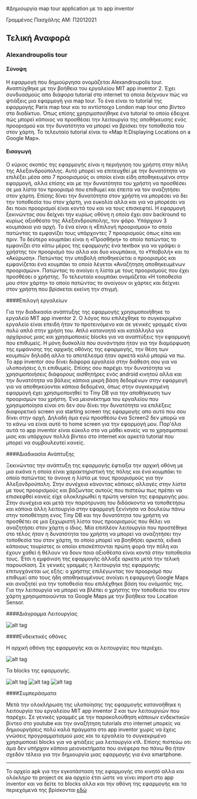 #Δημιουργία map tour application με το app inventor

Γραμμένος Πασχάλης
AM: Π2012021

## Τελική Αναφορά


### Alexandroupolis tour

#### Σύνοψη

Η εφαρμογή που δημιούργησα ονομάζεται Alexandroupolis tour. Αναπτύχθηκε με την βοήθεια του εργαλείου MIT app inventor 2. Έχει συνδυασμούς απο διάφορα tutorial στο internet τα οποία δείχνουν πώς να φτιάξεις μια εφαρμογή για map tour. Το ένα είναι το tutorial της εφαρμογής Paris map tour και το αντίστοιχο London map tour απο βίντεο στο διαδίκτυο. Όπως επίσης χρησιμοποιήθηκε ένα tutorial το οποίο έδειχνε πώς μπορεί κάποιος να προσθέσει την λειτουργία της αποθήκευσης ενός προορισμού και την δυνατότητα να μπορεί να βρίσκει την τοποθεσία του στον χάρτη. Το τελευταίο tutorial είναι το «Map It:Displaying Locations on a Google Map».


#### Εισαγωγή

Ο κύριος σκοπός της εφαρμογής είναι η περιήγηση του χρήστη στην πόλη της Αλεξανδρούπολης. Αυτό μπορεί να επιτευχθεί με την δυνατότητα να επιλέξει μέσα απο 7 προορισμούς οι οποίοι είναι είδη αποθηκευμένοι στην εφαρμογή, αλλα επίσης και με την δυνατότητα του χρήστη να προσθέσει σε μια λίστα τον προορισμό που επιθυμεί και έπειτα να τον αναζητήσει στον χάρτη. Επίσης δίνει την δυνατότητα στον χρήστη να μπορέσει να δει την τοποθεσία του στον χάρτη, για ευκολία αλλα και για να μπορέσει να δει ποιοι προορισμοί είναι κοντά του και να τους επισκεφτεί. Η εφαρμογή ξεκινώντας σου δείχνει την κυρίως οθόνη η οποία έχει σαν backround το κυρίως αξιοθέατο της Αλεξανδρούπολης, τον φάρο. Υπάρχουν 3 κουμπάκια για αρχή. Το ένα είναι η «Επιλογή προορισμού» το οποίο πατώντας το εμφανίζει τους υπάρχοντες 7 προορισμούς όπως είπα και πριν. Το δεύτερο κουμπάκι είναι η «Προσθήκη» το οποίο πατώντας το εμφανίζει στο κάτω μέρος της εφαρμογής ένα textbox για να γράψει ο χρήστης τον προορισμό του αλλα και δυο κουμπάκια, το «Υποβολή» και το «Ακύρωση». Πατώντας την υποβολή αποθηκεύεται ο προορισμός και εμφανίζεται ένα κουμπάκι το οποίο λέγεται «Αναζήτηση αποθηκευμένων προορισμών». Πατώντας το ανοίγει η λίστα με τους προορισμούς που έχει προσθέσει ο χρήστης. Το τελευταίο κουμπάκι ονομάζεται «Η τοποθεσία μου στον χάρτη» το οποίο πατώντας το ανοίγουν οι χάρτες και δείχνει στον χρήστη που βρίσκεται εκείνη την στιγμή.


####Επιλογή εργαλείων

Για την διαδικασία ανάπτυξης της εφαρμογής χρησιμοποιήθηκε το εργαλείο MIT app inventor 2. Ο λόγος που επιλέχθηκε το συγκεκριμένο εργαλείο είναι επειδή ήταν το προτεινόμενο και σε γενικές γραμμές είναι πολύ απλό στην χρήση του. Απλό κατανοητό και κατάλληλο για αρχάριους μιας και χρησιμοποιείς blocks για να αναπτύξεις την εφαρμογή που επιθυμείς. Η μόνη δυσκολία που συνάντησα ήταν για την διαμόρφωση της εμφάνισης της αρχικής οθόνης της εφαρμογής, την θέση των κουμπιών δηλαδή αλλα το αποτέλεσμα ήταν αρκετά καλό μπορώ να πω. Το app inventor σου δίνει διάφορα εργαλεία στην διάθεση σου για να υλοποιήσεις ό,τι επιθυμείς. Επίσης σου παρέχει την δυνατότητα να χρησιμοποιήσεις διάφορους αισθητήρες ενός android κινητού αλλα και την δυνατότητα να βάλεις κάποια μικρή βάση δεδομένων στην εφαρμογή για να αποθηκεύονται κάποια δεδομένα, όπως στην συγκεκριμένη εφαρμογή έχει χρησιμοποιηθεί το Tiny DB για την αποθήκευση των προορισμών του χρήστη. Ένα μειονέκτημα του εργαλείου που χρησιμοποίησα είναι οτι δεν σου δίνει την δυνατότητα να επιλέξεις διαφορετικό screen για starting screen της εφαρμογής απο αυτό που σου δίνει στην αρχή. Δηλαδή άμα εγώ προσθέσω ένα Screen2 δεν μπορώ να το κάνω να είναι αυτό το home screen για την εφαρμογή μου. Παρ'όλα αυτά το app inventor είναι εύκολο στο να μάθει κανείς να το χρησιμοποιεί μιας και υπάρχουν πολλά βίντεο στο internet και αρκετά tutorial που μπορεί να συμβουλευτεί κανείς.


####Διαδικασία Ανάπτυξης

Ξεκινώντας την ανάπτυξη της εφαρμογής έφτιαξα την αρχική οθόνη με μια εικόνα η οποία είναι χαρακτηριστική της πόλης και ένα κουμπάκι το οποίο πατώντας το άνοιγε η λίστα με τους προορισμούς για την Αλεξανδρούπολη. Στην συνέχεια κάνοντας κάποιες αλλαγές στην λίστα με τους προορισμούς και βάζωντας αυτούς που πιστεύω πως πρέπει να επισκεφθεί κανείς είχε ολοκληρωθεί η πρώτη version της εφαρμογής μου. Στην συνέχεια και μετά την παρότρυνση του διδάσκοντα να τοποθετήσω και κάποια άλλη λειτουργία στην εφαρμογή ξενίνησα να δουλεύω πάνω στην τοποθέτηση ενος Tiny DB και την δυνατότητα του χρήστη να προσθέτει σε μια ξεχωριστή λίστα τους προορισμούς που θέλει να αναζητήσει στον χάρτη ο ίδιος. Μία επιπλέον λειτουργία που προστέθηκε στο τέλος ήταν η δυνατότητα του χρήστη να μπορεί να αναζητήσει την τοποθεσία του στον χάρτη, το οποίο μπορεί να βοηθήσει αρκετά, ειδικά κάποιους τουρίστες οι οποίοι επισκέπτονται πρώτη φορά την πόλη και έχουν χαθεί ή θέλουν να δουν ποια αξιοθέατα είναι κοντά στην τοποθεσία τους. Έτσι η εμφάνιση της εφαρμογής άλλαξε αρκετα μετά την τελική παρουσίαση. Σε γενικές γραμμές η λειτουργία της εφαρμογής επιτυγχάνεται ως εξής: ο χρήστης επιλέγωντας τον προορισμό που επιθυμεί απο τους ήδη αποθηκευμένους ανοίγει η εφαρμογή Google Maps και αναζητεί για την τοποθεσία που επιλέχθηκε βάση του ονόματός της. Για την λειτουργία να μπορεί να βλέπει ο χρήστης την τοποθεσία του στον χάρτη χρησιμοποιούνται τα Google Maps με την βοήθεια του Location Sensor. 


####Διάγραμμα Λειτουργίας

![alt tag](https://github.com/gpasxalis/gpasxalisRepository/blob/master/%CE%94%CE%B9%CE%AC%CE%B3%CF%81%CE%B1%CE%BC%CE%BC%CE%B1%20%CE%BB%CE%B5%CE%B9%CF%84%CE%BF%CF%85%CF%81%CE%B3%CE%AF%CE%B1%CF%82/%CE%94%CE%B9%CE%AC%CE%B3%CF%81%CE%B1%CE%BC%CE%BC%CE%B1%20%CE%BB%CE%B5%CE%B9%CF%84%CE%BF%CF%85%CF%81%CE%B3%CE%AF%CE%B1%CF%82.jpg)


####Ενδεικτικές οθόνες

Η αρχική οθόνη της εφαρμογής και οι λειτουργίες που περιέχει.

![alt tag](https://github.com/gpasxalis/gpasxalisRepository/blob/master/screenshot/%CE%BF%CE%B8%CF%8C%CE%BD%CE%B7%20%CE%B5%CF%86%CE%B1%CF%81%CE%BC%CE%BF%CE%B3%CE%AE%CF%82.jpg)

Τα blocks της εφαρμογής.

![alt tag](https://github.com/gpasxalis/gpasxalisRepository/blob/master/screenshot/appblocks1.jpg)
![alt tag](https://github.com/gpasxalis/gpasxalisRepository/blob/master/screenshot/appblocks2.jpg)
![alt tag](https://github.com/gpasxalis/gpasxalisRepository/blob/master/screenshot/appblocks3.jpg)



####Συμπεράσματα

Μετά την ολοκλήρωση της υλοποίησης της εφαρμογής κατανοήθηκε η λειτουργία του εργαλείου MIT app inventor 2 και των λειτουργιών που παρέχει. Σε γενικές γραμμές με την παρακολούθηση κάποιων ενδεικτικών βίντεο στο youtube και την αναζήτηση tutorials στο internet μπορείς να δημιουργήσεις πολύ καλά πράγματα στο app inventor χωρίς να έχεις γνώσεις προγραμματισμού μιας και το εργαλείο το συγκεκριμένο χρησιμοποιεί blocks για να φτιάξεις μια λειτουργία κτλ. Επίσης πιστεύω οτι άμα δεν υπήρχαν κάποια μειονεκτήματα που ανέφερα πιο πάνω θα ήταν σχεδόν τέλειο για την δημιουργία μιας εφαρμογής για ένα smartphone.



--------------------

Το αρχείο apk για την εγκατάσταση της εφαρμογής στο κινητό αλλα και ολόκληρο το project σε aia αρχείο έτσι ώστε να γίνει import στο app inventor και να δείτε τα blocks αλλα και την οθόνη της εφαρμογής και τα περιεχόμενά της βρίσκονται [εδώ](https://github.com/gpasxalis/gpasxalisRepository)


